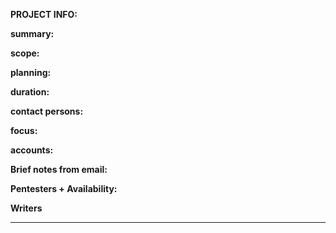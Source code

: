 
**PROJECT INFO:**


**summary:**

**scope:** 

**planning:**

**duration:** 

**contact persons:** 

**focus:**

**accounts:**

**Brief notes from email:** 


**Pentesters + Availability:**


**Writers**


-----

